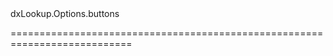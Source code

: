 <!--id-->dxLookup.Options.buttons<!--/id-->
<!--merge--><!--/merge-->
<!--hidden--><!--/hidden-->
===========================================================================
